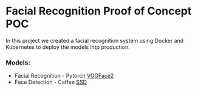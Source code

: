 # Facial Recognition Proof of Concept POC

In this project we created a facial recognition system using Docker and Kubernetes to deploy the models intp production.

### Models:

* Facial Recognition - Pytorch [VGGFace2](http://www.robots.ox.ac.uk/~albanie/pytorch-models.html)
* Face Detection - Caffee [SSD](https://github.com/thegopieffect/computer_vision/tree/master/CAFFE_DNN)

